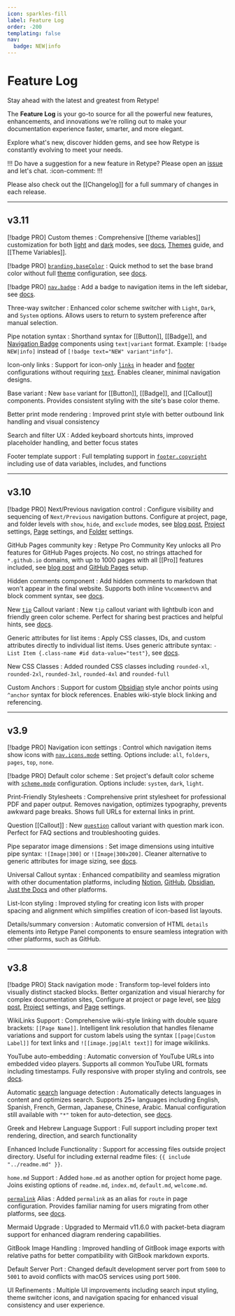 ```yaml
---
icon: sparkles-fill
label: Feature Log
order: -200
templating: false
nav:
  badge: NEW|info
---
```

# Feature Log

Stay ahead with the latest and greatest from Retype! 

The **Feature Log** is your go-to source for all the powerful new features, enhancements, and innovations we're rolling out to make your documentation experience faster, smarter, and more elegant.

Explore what's new, discover hidden gems, and see how Retype is constantly evolving to meet your needs.

!!!
Do have a suggestion for a new feature in Retype? Please open an [issue](https://github.com/retypeapp/retype/issues) and let's chat. :icon-comment:
!!!

Please also check out the [[Changelog]] for a full summary of changes in each release.

---

## v3.11

[!badge PRO] Custom themes
: Comprehensive [[theme variables]] customization for both [light](/configuration/project.md#theme-base) and [dark](/configuration/project.md#theme-dark) modes, see [docs](/configuration/project.md#theme), [Themes](/guides/themes.md) guide, and [[Theme Variables]].

[!badge PRO] [`branding.baseColor`](/configuration/project.md#basecolor)
: Quick method to set the base brand color without full [theme](/configuration/project.md#theme) configuration, see [docs](/configuration/project.md#basecolor).

[!badge PRO] [`nav.badge`](/configuration/page.md#nav-badge)
: Add a badge to navigation items in the left sidebar, see [docs](/configuration/page.md#nav-badge).

Three-way switcher
: Enhanced color scheme switcher with `Light`, `Dark`, and `System` options. Allows users to return to system preference after manual selection.

Pipe notation syntax
: Shorthand syntax for [[Button]], [[Badge]], and [Navigation Badge](/configuration/page.md#nav-badge) components using `text|variant` format. Example: `[!badge NEW|info]` instead of `[!badge text="NEW" variant"info"]`.

Icon-only links
: Support for icon-only [`links`](/configuration/project.md#links) in header and [footer](/configuration/project.md#footer) configurations without requiring [`text`](/configuration/project.md#text). Enables cleaner, minimal navigation designs.

Base variant
: New `base` variant for [[Button]], [[Badge]], and [[Callout]] components. Provides consistent styling with the site's base color theme.

Better print mode rendering
: Improved print style with better outbound link handling and visual consistency

Search and filter UX
: Added keyboard shortcuts hints, improved placeholder handling, and better focus states

Footer template support
: Full templating support in [`footer.copyright`](/configuration/project.md#copyright) including use of data variables, includes, and functions

---

## v3.10

[!badge PRO] Next/Previous navigation control
: Configure visibility and sequencing of `Next/Previous` navigation buttons. Configure at project, page, and folder levels with `show`, `hide`, and `exclude` modes, see [blog post](/blog/2025-06-09.md), [Project](/configuration/project.md#nextprev) settings, [Page](/configuration/page.md#nextprev) settings, and [Folder](/configuration/folder.md#nextprev) settings.

GitHub Pages community key
: Retype Pro Community Key unlocks all Pro features for GitHub Pages projects. No cost, no strings attached for `*.github.io` domains, with up to 1000 pages with all [[Pro]] features included, see [blog post](/blog/2025-06-06.md) and [GitHub Pages](/hosting/github-pages.md) setup.

Hidden comments component
: Add hidden comments to markdown that won't appear in the final website. Supports both inline `%%comment%%` and block comment syntax, see [docs](/components/comments.md).

New [`tip`](/components/callout.md) Callout variant
: New `tip` callout variant with lightbulb icon and friendly green color scheme. Perfect for sharing best practices and helpful hints, see [docs](/components/callout.md).

Generic attributes for list items
: Apply CSS classes, IDs, and custom attributes directly to individual list items. Uses generic attribute syntax: `- List Item {.class-name #id data-value="test"}`, see [docs](/components/list.md#generic-attributes).

New CSS Classes
: Added rounded CSS classes including `rounded-xl`, `rounded-2xl`, `rounded-3xl`, `rounded-4xl` and `rounded-full`

Custom Anchors
: Support for custom [Obsidian](https://obsidian.md/) style anchor points using `^anchor` syntax for block references. Enables wiki-style block linking and referencing.

---

## v3.9

[!badge PRO] Navigation icon settings
: Control which navigation items show icons with [`nav.icons.mode`](/configuration/project.md#icons) setting. Options include: `all`, `folders`, `pages`, `top`, `none`.

[!badge PRO] Default color scheme
: Set project's default color scheme with [`scheme.mode`](/configuration/project.md#scheme) configuration. Options include: `system`, `dark`, `light`.

Print-Friendly Stylesheets
: Comprehensive print stylesheet for professional PDF and paper output. Removes navigation, optimizes typography, prevents awkward page breaks. Shows full URLs for external links in print.

Question [[Callout]]
: New [`question`](/components/callout.md) callout variant with question mark icon. Perfect for FAQ sections and troubleshooting guides.

Pipe separator image dimensions
: Set image dimensions using intuitive pipe syntax: `![Image|300]` or `![Image|300x200]`. Cleaner alternative to generic attributes for image sizing, see [docs](/components/image.md#dimensions).

Universal Callout syntax
: Enhanced compatibility and seamless migration with other documentation platforms, including [Notion](https://www.notion.com/), [GitHub](https://github.com/), [Obsidian](https://obsidian.md/), [Just the Docs](https://just-the-docs.com/) and other platforms.

List-Icon styling
: Improved styling for creating icon lists with proper spacing and alignment which simplifies creation of icon-based list layouts.

Details/summary conversion
: Automatic conversion of HTML `details` elements into Retype Panel components to ensure seamless integration with other platforms, such as GitHub.

---

## v3.8

[!badge PRO] Stack navigation mode
: Transform top-level folders into visually distinct stacked blocks. Better organization and visual hierarchy for complex documentation sites, Configure at project or page level, see [blog post](/blog/2025-05-04.md), [Project](/configuration/project.md#nav-mode) settings, and [Page](/configuration/page.md#nav-mode) settings.

WikiLinks Support
: Comprehensive wiki-style linking with double square brackets: `[[Page Name]]`. Intelligent link resolution that handles filename variations and support for custom labels using the syntax `[[page|Custom Label]]` for text links and `![[image.jpg|Alt text]]` for image wikilinks.

YouTube auto-embedding
: Automatic conversion of YouTube URLs into embedded video players. Supports all common YouTube URL formats including timestamps. Fully responsive with proper styling and controls, see [docs](/components/youtube.md).

Automatic [search](/configuration/project.md#search) language detection
: Automatically detects languages in content and optimizes search. Supports 25+ languages including English, Spanish, French, German, Japanese, Chinese, Arabic. Manual configuration still available with `"*"` token for auto-detection, see [docs](/configuration/project.md#search).

Greek and Hebrew Language Support
: Full support including proper text rendering, direction, and search functionality

Enhanced Include Functionality
: Support for accessing files outside project directory. Useful for including external readme files: `{{ include "../readme.md" }}`.

`home.md` Support
: Added `home.md` as another option for project home page. Joins existing options of `readme.md`, `index.md`, `default.md`, `welcome.md`.

[`permalink`](/configuration/page.md#permalink) Alias
: Added `permalink` as an alias for `route` in page configuration. Provides familiar naming for users migrating from other platforms, see [docs](/configuration/page.md#permalink).

Mermaid Upgrade
: Upgraded to Mermaid v11.6.0 with packet-beta diagram support for enhanced diagram rendering capabilities.

GitBook Image Handling
: Improved handling of GitBook image exports with relative paths for better compatibility with GitBook markdown exports.

Default Server Port
: Changed default development server port from `5000` to `5001` to avoid conflicts with macOS services using port `5000`.

UI Refinements
: Multiple UI improvements including search input styling, theme switcher icons, and navigation spacing for enhanced visual consistency and user experience.
